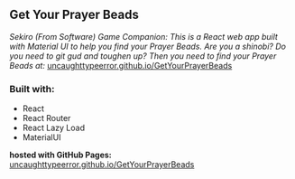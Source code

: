 ## Get Your Prayer Beads
*Sekiro (From Software) Game Companion: This is a React web app built with Material UI to help you find your Prayer Beads. Are you a shinobi? Do you need to git gud and toughen up? Then you need to find your Prayer Beads at:* [uncaughttypeerror.github.io/GetYourPrayerBeads](https://uncaughttypeerror.github.io/GetYourPrayerBeads)

### Built with:
- React
- React Router
- React Lazy Load
- MaterialUI

**hosted with GitHub Pages:** [uncaughttypeerror.github.io/GetYourPrayerBeads](https://uncaughttypeerror.github.io/GetYourPrayerBeads)